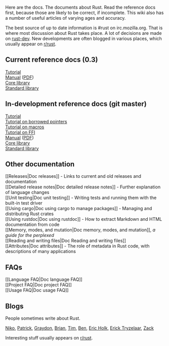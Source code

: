 Here are the docs. The documents about Rust. Read the reference docs first, because those are likely to be correct, if incomplete. This wiki also has a number of useful articles of varying ages and accuracy.

The best source of up to date information is #rust on irc.mozilla.org. That is where most discussion about Rust takes place. A lot of decisions are made on [rust-dev]. New developments are often blogged in various places, which usually appear on [r/rust].

[rust-dev]: https://mail.mozilla.org/listinfo/rust-dev
[r/rust]: http://reddit.com/r/rust

## Current reference docs (0.3)

[Tutorial](http://doc.rust-lang.org/doc/0.3/tutorial.html)  
[Manual](http://doc.rust-lang.org/doc/0.3/rust.html) ([PDF](http://doc.rust-lang.org/doc/0.3/rust.pdf))  
[Core library](http://doc.rust-lang.org/doc/0.3/core/index.html)  
[Standard library](http://doc.rust-lang.org/doc/0.3/std/index.html)  

## In-development reference docs (git master)

[Tutorial](http://doc.rust-lang.org/doc/tutorial.html)  
[Tutorial on borrowed pointers](http://doc.rust-lang.org/doc/tutorial-borrowed-ptr.html)  
[Tutorial on macros](http://doc.rust-lang.org/doc/tutorial-macros.html)  
[Tutorial on FFI](http://doc.rust-lang.org/doc/tutorial-ffi.html)  
[Manual](http://doc.rust-lang.org/doc/rust.html) ([PDF](http://doc.rust-lang.org/doc/rust.pdf))  
[Core library](http://doc.rust-lang.org/doc/core/index.html)  
[Standard library](http://doc.rust-lang.org/doc/std/index.html)  

## Other documentation

[[Releases|Doc releases]] - Links to current and old releases and documentation  
[[Detailed release notes|Doc detailed release notes]] - Further explanation of language changes  
[[Unit testing|Doc unit testing]] - Writing tests and running them with the built-in test driver  
[[Using cargo|Doc using cargo to manage packages]] - Managing and distributing Rust crates  
[[Using rustdoc|Doc using rustdoc]] - How to extract Markdown and HTML documentation from code  
[[Memory, modes, and mutation|Doc memory, modes, and mutation]], _a guide for the perplexed_  
[[Reading and writing files|Doc Reading and writing files]]  
[[Attributes|Doc attributes]] - The role of metadata in Rust code, with descriptions of many applications  

## FAQs

[[Language FAQ|Doc language FAQ]]  
[[Project FAQ|Doc project FAQ]]  
[[Usage FAQ|Doc usage FAQ]]  

## Blogs

People sometimes write about Rust.

[Niko], [Patrick], [Graydon], [Brian], [Tim], [Ben], [Eric Holk], [Erick Tryzelaar], [Zack]

Interesting stuff usually appears on [r/rust].

[Ben]: http://winningraceconditions.blogspot.com/
[Brian]: http://brson.github.com/
[Eric Holk]: http://theincredibleholk.wordpress.com/
[Erick Tryzelaar]: http://erickt.github.com/
[Graydon]: https://blog.mozilla.org/graydon/
[Niko]: http://smallcultfollowing.com/babysteps/
[Patrick]: http://pcwalton.github.com/
[Tim]: http://tim.dreamwidth.org/
[Zack]: http://blog.z0w0.me/

[r/rust]: http://reddit.com/r/rust